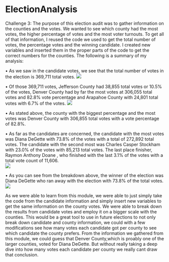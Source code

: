 # ElectionAnalysis
Challenge 3:
The purpose of this election audit was to gather information on the counties and the votes. We wanted to see which county had the most votes, the higher percentage of votes and the most voter turnouts. To get all of that information, I reused the code we used to get the total number of votes, the percentage votes and the winning candidate. I created new variables and inserted them in the proper parts of the code to get the correct numbers for the counties. The following is a summary of my analysis:

•	As we saw in the candidate votes, we see that the total number of votes in the election is 369,711 total votes. 
![](Images/Resources/Election_total_votes.PNG)



•	Of those 369,711 votes, Jefferson County had 38,855 total votes or 10.5% of the votes, Denver County had by far the most votes at 306,055 total votes and 82.8% vote percentage and Arapahoe County with 24,801 total votes with 6.7% of the votes. 
![](Images/Resources/County_totals.PNG)


•	As stated above, the county with the biggest percentage and the most votes was Denver County with 306,855 total votes with a vote percentage of 82.8%.

•	As far as the candidates are concerned, the candidate with the most votes was Diana DeGette with 73.8% of the votes with a total of 272,892 total votes. The candidate with the second most was Charles Casper Stockham with 23.0% of the votes with 85,213 total votes. The last place finisher, Raymon Anthony Doane , who finished with the last 3.1% of the votes with a total vote count of 11,606.  
![](Images/Resources/Candidate_total.PNG)

•	As you can see from the breakdown above, the winner of the election was Diana DeGette who ran away with the election with 73.8% of the total votes.  
![](Images/Resources/Winner.PNG)


As we were able to learn from this module, we were able to just simply take the code from the candidate information and simply insert new variables to get the same information on the county votes. We were able to break down the results from candidate votes and employ it on a bigger scale with the counties. This would be a great tool to use in future elections to not only break down candidate and county information, we could with a few modifications see how many votes each candidate got per county to see which candidate the county prefers. From the information we gathered from this module, we could guess that Denver County,which is proably one of the larger counties, voted for Diana DeGette. But without really taking a deep dive into how many votes each candidate per county we really cant draw that conclusion. 

